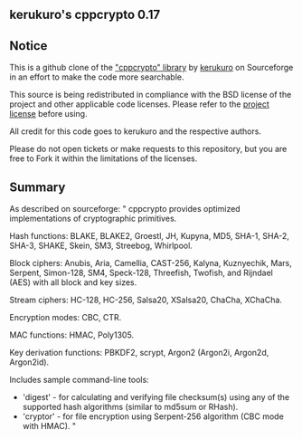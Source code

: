 kerukuro's cppcrypto 0.17
---


Notice
---
This is a github clone of the ["cppcrypto" library](https://sourceforge.net/projects/cppcrypto/files/) by [kerukuro](https://sourceforge.net/u/kerukuro/profile/) on Sourceforge in an effort to make the code more searchable.

This source is being redistributed in compliance with the BSD license of the project and other applicable code licenses.
Please refer to the [project license](https://github.com/crashdemons/cppcrypto/blob/master/LICENSE) before using.

All credit for this code goes to kerukuro and the respective authors.

Please do not open tickets or make requests to this repository, but you are free to Fork it within the limitations of the licenses.

Summary
---
As described on sourceforge:
"
cppcrypto provides optimized implementations of cryptographic primitives.

Hash functions: BLAKE, BLAKE2, Groestl, JH, Kupyna, MD5, SHA-1, SHA-2, SHA-3, SHAKE, Skein, SM3, Streebog, Whirlpool.

Block ciphers: Anubis, Aria, Camellia, CAST-256, Kalyna, Kuznyechik, Mars, Serpent, Simon-128, SM4, Speck-128, Threefish, Twofish, and Rijndael (AES) with all block and key sizes.

Stream ciphers: HC-128, HC-256, Salsa20, XSalsa20, ChaCha, XChaCha.

Encryption modes: CBC, CTR.

MAC functions: HMAC, Poly1305.

Key derivation functions: PBKDF2, scrypt, Argon2 (Argon2i, Argon2d, Argon2id).

Includes sample command-line tools:
- 'digest' - for calculating and verifying file checksum(s) using any of the supported hash algorithms (similar to md5sum or RHash).
- 'cryptor' - for file encryption using Serpent-256 algorithm (CBC mode with HMAC).
"


